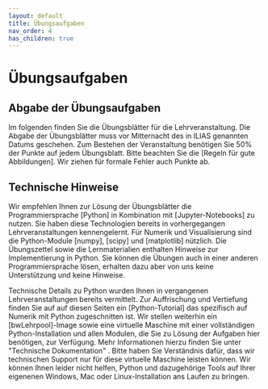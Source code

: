 ```yaml
---
layout: default
title: Übungsaufgaben
nav_order: 4
has_children: true
---
```


# Übungsaufgaben

## Abgabe der Übungsaufgaben

Im folgenden finden Sie die Übungsblätter für die Lehrveranstaltung. Die Abgabe der Übungsblätter muss vor Mitternacht des in ILIAS genannten Datums geschehen. Zum Bestehen der Veranstaltung benötigen Sie 50% der Punkte auf jedem Übungsblatt. Bitte beachten Sie die [Regeln für gute Abbildungen]. Wir ziehen für formale Fehler auch Punkte ab.

## Technische Hinweise

Wir empfehlen Ihnen zur Lösung der Übungsblätter die Programmiersprache [Python] in Kombination mit [Jupyter-Notebooks] zu nutzen. Sie haben diese Technologien bereits in vorhergegangen Lehrveranstaltungen kennengelernt. Für Numerik und Visualisierung sind die Python-Module [numpy], [scipy] und [matplotlib] nützlich. Die Übungszettel sowie die Lernmaterialien enthalten Hinweise zur Implementierung in Python. Sie können die Übungen auch in einer anderen Programmiersprache lösen, erhalten dazu aber von uns keine Unterstützung und keine Hinweise.

Technische Details zu Python wurden Ihnen in vergangenen Lehrveranstaltungen bereits vermittelt. Zur Auffrischung und Vertiefung finden Sie auf auf diesen Seiten ein [Python-Tutorial] das spezifisch auf Numerik mit Python zugeschnitten ist. Wir stellen weiterhin ein [bwLehrpool]-Image sowie eine virtuelle Maschine mit einer vollständigen Python-Installation und allen Modulen, die Sie zu Lösung der Aufgaben hier benötigen, zur Verfügung. Mehr Informationen hierzu finden Sie unter "Technische Dokumentation" . Bitte haben Sie Verständnis dafür, dass wir technischen Support nur für diese virtuelle Maschine leisten können. Wir können Ihnen leider nicht helfen, Python und dazugehörige Tools auf Ihrer eigenenen Windows, Mac oder Linux-Installation ans Laufen zu bringen.
